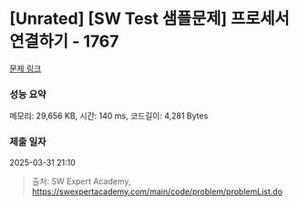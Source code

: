 # [Unrated] [SW Test 샘플문제] 프로세서 연결하기 - 1767 

[문제 링크](https://swexpertacademy.com/main/code/problem/problemDetail.do?contestProbId=AV4suNtaXFEDFAUf) 

### 성능 요약

메모리: 29,656 KB, 시간: 140 ms, 코드길이: 4,281 Bytes

### 제출 일자

2025-03-31 21:10



> 출처: SW Expert Academy, https://swexpertacademy.com/main/code/problem/problemList.do
